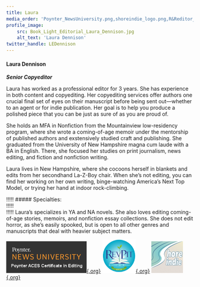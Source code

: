 ```yaml
---
title: Laura
media_order: 'Poynter_NewsUniversity.png,shoreindie_logo.png,R&Reditor_small.png'
profile_image:
    src: Book_Light_Editorial_Laura_Dennison.jpg
    alt_text: 'Laura Dennison'
twitter_handle: LEDennison
---
```


#### Laura Dennison

_**Senior Copyeditor**_

<span class="first-character">L</span>aura has worked as a professional editor for 3 years. She has experience in both content and copyediting. Her copyediting services offer authors one crucial final set of eyes on their manuscript before being sent out—whether to an agent or for indie publication. Her goal is to help you produce a polished piece that you can be just as sure of as you are proud of.

She holds an MFA in Nonfiction from the Mountainview low-residency program, where she wrote a coming-of-age memoir under the mentorship of published authors and exstensively studied craft and publishing. She graduated from the University of New Hampshire magna cum laude with a BA in English. There, she focused her studies on print journalism, news editing, and fiction and nonfiction writing.

Laura lives in New Hampshire, where she cocoons herself in blankets and edits from her secondhand La-Z-Boy chair. When she’s not editing, you can find her working on her own writing, binge-watching America’s Next Top Model, or trying her hand at indoor rock-climbing.

!!!!! ##### Specialties:   
!!!!!   
!!!!! Laura’s specializes in YA and NA novels. She also loves editing coming-of-age stories, memoirs, and nonfiction essay collections. She does not edit horror, as she’s easily spooked, but is open to all other genres and manuscripts that deal with heavier subject matters.

[![Poynter News University](Poynter_NewsUniversity.png){.org}](https://www.newsu.org/?target=_blank)
[![Rev Pit](R&Reditor_small.png){.org}](http://www.reviseresub.com/?target=_blank)
[![Shore Indie](shoreindie_logo.png){.org}](https://shoreindie.blogspot.com/?target=_blank)
